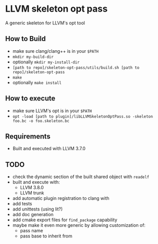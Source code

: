 
# LLVM skeleton opt pass

A generic skeleton for LLVM's opt tool

## How to Build

- make sure clang/clang++ is in your `$PATH`
- `mkdir my-build-dir`
- optionally `mkdir my-install-dir`
- `[path to repo]/skeleton-opt-pass/utils/build.sh [path to
   repo]/skeleton-opt-pass`
- `make`
- optionally `make install`

## How to execute

- make sure LLVM's opt is in your `$PATH`
- `opt -load [path to plugin]/libLLVMSkeletonOptPass.so -skeleton foo.bc -o
   foo.skeleton.bc`

## Requirements

- Built and executed with LLVM 3.7.0

## TODO

- check the dynamic section of the built shared object with `readelf`
- built and execute with:
  - LLVM 3.8.0
  - LLVM trunk
- add automatic plugin registration to clang with
- add tests
- add unittests (using lit?)
- add doc generation
- add cmake export files for `find_package` capability
- maybe make it even more generic by allowing customization of:
  - pass name
  - pass base to inherit from

